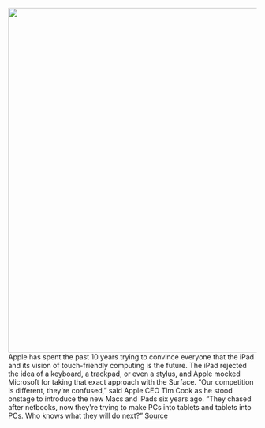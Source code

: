 <img src='https://cdn.vox-cdn.com/thumbor/gnw963FOqDjWgXMvEc2uauhJRHo=/0x0:1320x880/1200x800/filters:focal(555x335:765x545)/cdn.vox-cdn.com/uploads/chorus_image/image/66524956/surrfaceprovsipadpro.0.jpg' width='700px' /><br/>
Apple has spent the past 10 years trying to convince everyone that the iPad and its vision of touch-friendly computing is the future. The iPad rejected the idea of a keyboard, a trackpad, or even a stylus, and Apple mocked Microsoft for taking that exact approach with the Surface. “Our competition is different, they're confused,” said Apple CEO Tim Cook as he stood onstage to introduce the new Macs and iPads six years ago. “They chased after netbooks, now they're trying to make PCs into tablets and tablets into PCs. Who knows what they will do next?”
<a href='https://www.theverge.com/2020/3/19/21186500/apple-ipad-pro-vs-surface-pro-trackpad-mouse-inputs-history'> Source <a/>